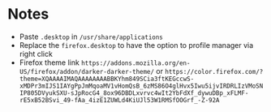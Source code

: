 # Notes
- Paste `.desktop` in `/usr/share/applications`
- Replace the `firefox.desktop` to have the option to profile manager via right click
- Firefox theme link `https://addons.mozilla.org/en-US/firefox/addon/darker-darker-theme/` or `https://color.firefox.com/?theme=XQAAAAIMAQAAAAAAAABBKYhm849SCia3ftKEGccwS-xMDPr3mIJS1IAYgPpJmMqoaMV1vHomQsB_6zMS86O4glHvx5Iwu5ijvIRDRLIzVMoSNIP805DVyukSXU-sJpRocG4_8ox96DBDLxvrvc4wIt2YbFdXf_dywuDBp_xFLMF-rE5xB52BSvi_49-fAa_4izE1ZUWLd4KiUJl53W1RMSfOOGrf_-Z-92A`
